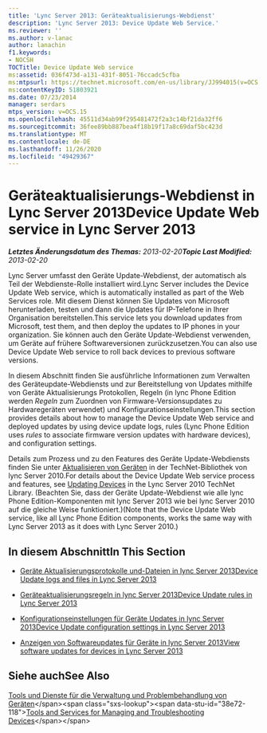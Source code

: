 ```yaml
---
title: 'Lync Server 2013: Geräteaktualisierungs-Webdienst'
description: 'Lync Server 2013: Device Update Web Service.'
ms.reviewer: ''
ms.author: v-lanac
author: lanachin
f1.keywords:
- NOCSH
TOCTitle: Device Update Web service
ms:assetid: 036f473d-a131-431f-8051-76ccadc5cfba
ms:mtpsurl: https://technet.microsoft.com/en-us/library/JJ994015(v=OCS.15)
ms:contentKeyID: 51803921
ms.date: 07/23/2014
manager: serdars
mtps_version: v=OCS.15
ms.openlocfilehash: 45511d34ab99f295481472f2a3c14bf21da32ff6
ms.sourcegitcommit: 36fee89bb887bea4f18b19f17a8c69daf5bc423d
ms.translationtype: MT
ms.contentlocale: de-DE
ms.lasthandoff: 11/26/2020
ms.locfileid: "49429367"
---
```

# <a name="device-update-web-service-in-lync-server-2013"></a><span data-ttu-id="38e72-103">Geräteaktualisierungs-Webdienst in Lync Server 2013</span><span class="sxs-lookup"><span data-stu-id="38e72-103">Device Update Web service in Lync Server 2013</span></span>

<div data-xmlns="http://www.w3.org/1999/xhtml">

<div class="topic" data-xmlns="http://www.w3.org/1999/xhtml" data-msxsl="urn:schemas-microsoft-com:xslt" data-cs="https://msdn.microsoft.com/">

<div data-asp="https://msdn2.microsoft.com/asp">



</div>

<div id="mainSection">

<div id="mainBody"><span data-ttu-id="38e72-104">

<span> </span></span><span class="sxs-lookup"><span data-stu-id="38e72-104">

<span> </span></span></span>

<span data-ttu-id="38e72-105">_**Letztes Änderungsdatum des Themas:** 2013-02-20_</span><span class="sxs-lookup"><span data-stu-id="38e72-105">_**Topic Last Modified:** 2013-02-20_</span></span>

<span data-ttu-id="38e72-106">Lync Server umfasst den Geräte Update-Webdienst, der automatisch als Teil der Webdienste-Rolle installiert wird.</span><span class="sxs-lookup"><span data-stu-id="38e72-106">Lync Server includes the Device Update Web service, which is automatically installed as part of the Web Services role.</span></span> <span data-ttu-id="38e72-107">Mit diesem Dienst können Sie Updates von Microsoft herunterladen, testen und dann die Updates für IP-Telefone in Ihrer Organisation bereitstellen.</span><span class="sxs-lookup"><span data-stu-id="38e72-107">This service lets you download updates from Microsoft, test them, and then deploy the updates to IP phones in your organization.</span></span> <span data-ttu-id="38e72-108">Sie können auch den Geräte Update-Webdienst verwenden, um Geräte auf frühere Softwareversionen zurückzusetzen.</span><span class="sxs-lookup"><span data-stu-id="38e72-108">You can also use Device Update Web service to roll back devices to previous software versions.</span></span>

<span data-ttu-id="38e72-109">In diesem Abschnitt finden Sie ausführliche Informationen zum Verwalten des Geräteupdate-Webdiensts und zur Bereitstellung von Updates mithilfe von Geräte Aktualisierungs Protokollen, Regeln (in lync Phone Edition werden *Regeln* zum Zuordnen von Firmware-Versionsupdates zu Hardwaregeräten verwendet) und Konfigurationseinstellungen.</span><span class="sxs-lookup"><span data-stu-id="38e72-109">This section provides details about how to manage the Device Update Web service and deployed updates by using device update logs, rules (Lync Phone Edition uses *rules* to associate firmware version updates with hardware devices), and configuration settings.</span></span>

<span data-ttu-id="38e72-110">Details zum Prozess und zu den Features des Geräte Update-Webdiensts finden Sie unter [Aktualisieren von Geräten](https://technet.microsoft.com/library/gg412864\(v=ocs.14\).aspx) in der TechNet-Bibliothek von lync Server 2010.</span><span class="sxs-lookup"><span data-stu-id="38e72-110">For details about the Device Update Web service process and features, see [Updating Devices](https://technet.microsoft.com/library/gg412864\(v=ocs.14\).aspx) in the Lync Server 2010 TechNet Library.</span></span> <span data-ttu-id="38e72-111">(Beachten Sie, dass der Geräte Update-Webdienst wie alle lync Phone Edition-Komponenten mit lync Server 2013 wie bei lync Server 2010 auf die gleiche Weise funktioniert.)</span><span class="sxs-lookup"><span data-stu-id="38e72-111">(Note that the Device Update Web service, like all Lync Phone Edition components, works the same way with Lync Server 2013 as it does with Lync Server 2010.)</span></span>

<div>

## <a name="in-this-section"></a><span data-ttu-id="38e72-112">In diesem Abschnitt</span><span class="sxs-lookup"><span data-stu-id="38e72-112">In This Section</span></span>

  - [<span data-ttu-id="38e72-113">Geräte Aktualisierungsprotokolle und-Dateien in lync Server 2013</span><span class="sxs-lookup"><span data-stu-id="38e72-113">Device Update logs and files in Lync Server 2013</span></span>](lync-server-2013-device-update-logs-and-files.md)

  - [<span data-ttu-id="38e72-114">Geräteaktualisierungsregeln in lync Server 2013</span><span class="sxs-lookup"><span data-stu-id="38e72-114">Device Update rules in Lync Server 2013</span></span>](lync-server-2013-device-update-rules.md)

  - [<span data-ttu-id="38e72-115">Konfigurationseinstellungen für Geräte Updates in lync Server 2013</span><span class="sxs-lookup"><span data-stu-id="38e72-115">Device Update configuration settings in Lync Server 2013</span></span>](lync-server-2013-device-update-configuration-settings.md)

  - [<span data-ttu-id="38e72-116">Anzeigen von Softwareupdates für Geräte in lync Server 2013</span><span class="sxs-lookup"><span data-stu-id="38e72-116">View software updates for devices in Lync Server 2013</span></span>](lync-server-2013-view-software-updates-for-devices-in-your-organization.md)

</div>

<div>

## <a name="see-also"></a><span data-ttu-id="38e72-117">Siehe auch</span><span class="sxs-lookup"><span data-stu-id="38e72-117">See Also</span></span>


<span data-ttu-id="38e72-118">[Tools und Dienste für die Verwaltung und Problembehandlung von Geräten](https://technet.microsoft.com/library/gg425800\(v=ocs.14\).aspx)</span><span class="sxs-lookup"><span data-stu-id="38e72-118">[Tools and Services for Managing and Troubleshooting Devices](https://technet.microsoft.com/library/gg425800\(v=ocs.14\).aspx)</span></span>  
  

<span data-ttu-id="38e72-119"></div>

</div>

<span> </span>

</div>

</div>

</span><span class="sxs-lookup"><span data-stu-id="38e72-119"></div>

</div>

<span> </span>

</div>

</div>

</span></span></div>

